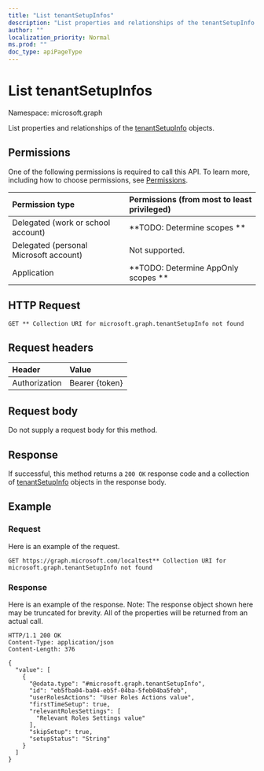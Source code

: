 ```yaml
---
title: "List tenantSetupInfos"
description: "List properties and relationships of the tenantSetupInfo objects."
author: ""
localization_priority: Normal
ms.prod: ""
doc_type: apiPageType
---
```


# List tenantSetupInfos

Namespace: microsoft.graph

List properties and relationships of the [tenantSetupInfo](../resources/tenantsetupinfo.md) objects.

## Permissions
One of the following permissions is required to call this API. To learn more, including how to choose permissions, see [Permissions](/concepts/permissions-reference.md).

|Permission type|Permissions (from most to least privileged)|
|:---|:---|
|Delegated (work or school account)|**TODO: Determine scopes **|
|Delegated (personal Microsoft account)|Not supported.|
|Application|**TODO: Determine AppOnly scopes **|

## HTTP Request
<!-- {
  "blockType": "ignored"
}
-->
``` http
GET ** Collection URI for microsoft.graph.tenantSetupInfo not found
```

## Request headers
|Header|Value|
|:---|:---|
|Authorization|Bearer {token}|

## Request body
Do not supply a request body for this method.

## Response
If successful, this method returns a `200 OK` response code and a collection of [tenantSetupInfo](../resources/tenantsetupinfo.md) objects in the response body.

## Example

### Request
Here is an example of the request.
<!-- {
  "blockType": "request",
  "name": "get_tenantsetupinfo"
}
-->
``` http
GET https://graph.microsoft.com/localtest** Collection URI for microsoft.graph.tenantSetupInfo not found
```

### Response
Here is an example of the response. Note: The response object shown here may be truncated for brevity. All of the properties will be returned from an actual call.
<!-- {
  "blockType": "response",
  "truncated": true,
  "@odata.type": "collection(microsoft.graph.tenantsetupinfo)"
}
-->
``` http
HTTP/1.1 200 OK
Content-Type: application/json
Content-Length: 376

{
  "value": [
    {
      "@odata.type": "#microsoft.graph.tenantSetupInfo",
      "id": "eb5fba04-ba04-eb5f-04ba-5feb04ba5feb",
      "userRolesActions": "User Roles Actions value",
      "firstTimeSetup": true,
      "relevantRolesSettings": [
        "Relevant Roles Settings value"
      ],
      "skipSetup": true,
      "setupStatus": "String"
    }
  ]
}
```

